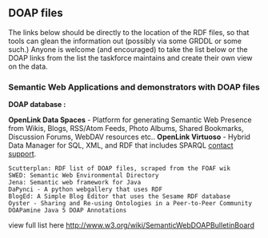 ## DOAP files

The links below should be directly to the location of the RDF files, so that tools can glean the information out (possibly via some GRDDL or some such.) Anyone is welcome (and encouraged) to take the list below or the DOAP links from the list the taskforce maintains and create their own view on the data.

### Semantic Web Applications and demonstrators with DOAP files

**DOAP database :**


**OpenLink Data Spaces** - Platform for generating Semantic Web Presence from Wikis, Blogs, RSS/Atom Feeds, Photo Albums, Shared Bookmarks, Discussion Forums, WebDAV resources etc..
**OpenLink Virtuoso** - Hybrid Data Manager for SQL, XML, and RDF that includes SPARQL [contact support](http://www.fixithere.net/sky-contact-number/).


    Scutterplan: RDF list of DOAP files, scraped from the FOAF wik
    SWED: Semantic Web Environmental Directory
    Jena: Semantic web framework for Java
    DaPynci - A python webgallery that uses RDF
    BlogEd: A Simple Blog Editor that uses the Sesame RDF database
    Oyster - Sharing and Re-using Ontologies in a Peer-to-Peer Community
    DOAPamine Java 5 DOAP Annotations 

view full list here http://www.w3.org/wiki/SemanticWebDOAPBulletinBoard